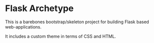 Flask Archetype
===============

This is a barebones bootstrap/skeleton project for building Flask based web-applications.  

It includes a custom theme in terms of CSS and HTML.  

